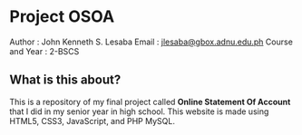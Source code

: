 # Project OSOA

  Author : John Kenneth S. Lesaba
  Email : jlesaba@gbox.adnu.edu.ph
  Course and Year : 2-BSCS

  ## What is this about?
  This is a repository of my final project called **Online Statement Of Account** that I did in my senior year in high school. This website is made using HTML5, CSS3, JavaScript, and PHP MySQL.
